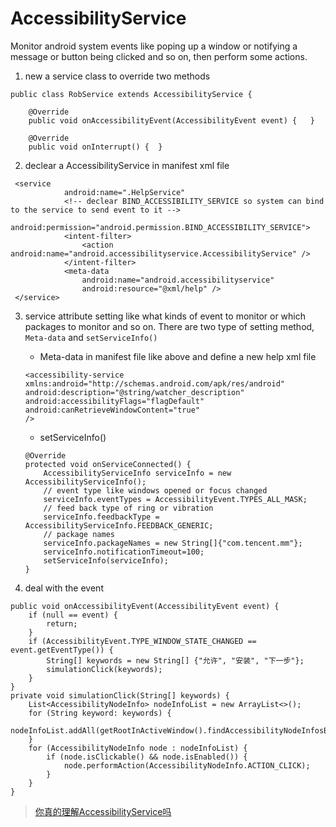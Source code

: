 # AccessibilityService

Monitor android system events like poping up a window or notifying a message or button being clicked and so on, then perform some actions.

1. new a service class to override two methods
```
public class RobService extends AccessibilityService {

    @Override
    public void onAccessibilityEvent(AccessibilityEvent event) {   }

    @Override
    public void onInterrupt() {  }
```

2. declear a AccessibilityService in manifest xml file
```
 <service
            android:name=".HelpService"
            <!-- declear BIND_ACCESSIBILITY_SERVICE so system can bind to the service to send event to it -->
            android:permission="android.permission.BIND_ACCESSIBILITY_SERVICE">
            <intent-filter>
                <action android:name="android.accessibilityservice.AccessibilityService" />
            </intent-filter>
            <meta-data
                android:name="android.accessibilityservice"
                android:resource="@xml/help" />
 </service>
```

3. service attribute setting like what kinds of event to monitor or which packages to monitor and so on.
There are two type of setting method, `Meta-data` and `setServiceInfo()`
    - Meta-data in manifest file like above and define a new help xml file
    ```
    <accessibility-service
    xmlns:android="http://schemas.android.com/apk/res/android"
    android:description="@string/watcher_description"
    android:accessibilityFlags="flagDefault"
    android:canRetrieveWindowContent="true"
    />
    ```

    - setServiceInfo()
    ```
    @Override
    protected void onServiceConnected() {
        AccessibilityServiceInfo serviceInfo = new AccessibilityServiceInfo();
        // event type like windows opened or focus changed
        serviceInfo.eventTypes = AccessibilityEvent.TYPES_ALL_MASK;
        // feed back type of ring or vibration 
        serviceInfo.feedbackType = AccessibilityServiceInfo.FEEDBACK_GENERIC;
        // package names
        serviceInfo.packageNames = new String[]{"com.tencent.mm"}; 
        serviceInfo.notificationTimeout=100;
        setServiceInfo(serviceInfo);
    }
    ```

4. deal with the event
```
public void onAccessibilityEvent(AccessibilityEvent event) {
    if (null == event) {
        return;
    }
    if (AccessibilityEvent.TYPE_WINDOW_STATE_CHANGED == event.getEventType()) {
        String[] keywords = new String[] {"允许", "安装", "下一步"};
        simulationClick(keywords);
    }
}
private void simulationClick(String[] keywords) {
    List<AccessibilityNodeInfo> nodeInfoList = new ArrayList<>();
    for (String keyword: keywords) {
        nodeInfoList.addAll(getRootInActiveWindow().findAccessibilityNodeInfosByText(keyword));
    }
    for (AccessibilityNodeInfo node : nodeInfoList) {
        if (node.isClickable() && node.isEnabled()) {
            node.performAction(AccessibilityNodeInfo.ACTION_CLICK);
        }
    }
}
```

> [你真的理解AccessibilityService吗](http://www.jianshu.com/p/4cd8c109cdfb)



